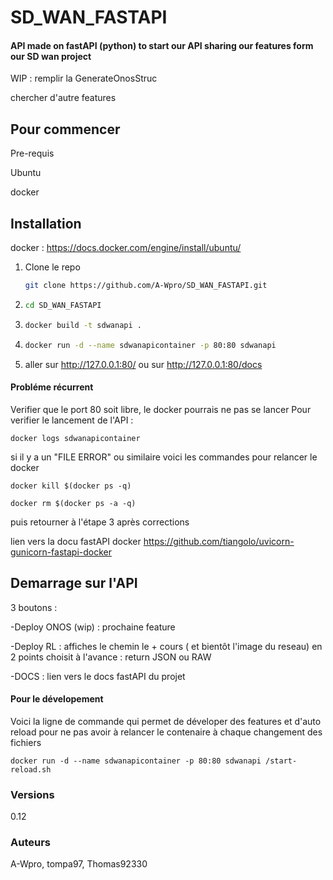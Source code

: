 # SD_WAN_FASTAPI
#### API made on fastAPI (python) to start our API sharing our features form our SD wan project

WIP : 
remplir la GenerateOnosStruc

chercher d'autre features

## Pour commencer


Pre-requis

Ubuntu

docker


## Installation

docker : https://docs.docker.com/engine/install/ubuntu/

1. Clone le repo
   ```sh
   git clone https://github.com/A-Wpro/SD_WAN_FASTAPI.git
   ```
2.
   ```sh
   cd SD_WAN_FASTAPI
   ```

3.
   ```sh
   docker build -t sdwanapi .
   ```

4.
   ```sh
   docker run -d --name sdwanapicontainer -p 80:80 sdwanapi
   ```

5.  aller sur http://127.0.0.1:80/
 ou sur http://127.0.0.1:80/docs

#### Probléme récurrent
   Verifier que le port 80 soit libre, le docker pourrais ne  pas se lancer
   Pour verifier le lancement de l'API  : 
   ```
   docker logs sdwanapicontainer 
   ```
   si il y a un "FILE ERROR" ou similaire voici les commandes pour relancer le docker 
   ```
   docker kill $(docker ps -q)
   ```
   ```
   docker rm $(docker ps -a -q)
   ```
   puis retourner à l'étape 3 après corrections 
   
   lien vers la docu fastAPI docker
   https://github.com/tiangolo/uvicorn-gunicorn-fastapi-docker

## Demarrage sur l'API

3 boutons : 

-Deploy ONOS (wip) : prochaine feature 

-Deploy RL : affiches le chemin le + cours ( et bientôt l'image du reseau) en 2 points choisit à l'avance : return JSON ou RAW

-DOCS : lien vers le docs fastAPI du projet

#### Pour le dévelopement 
Voici la ligne de commande qui permet de déveloper des features et d'auto reload pour ne pas avoir à relancer le contenaire à chaque changement des fichiers
```
docker run -d --name sdwanapicontainer -p 80:80 sdwanapi /start-reload.sh
```

### Versions
0.12

### Auteurs

A-Wpro, tompa97, Thomas92330


